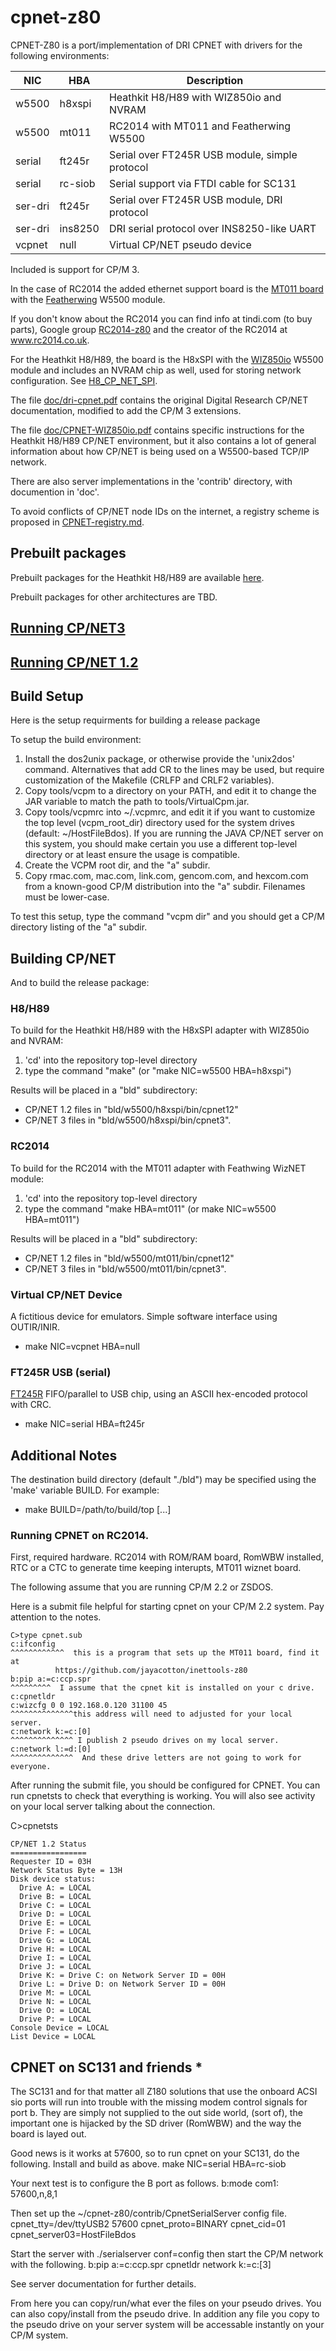 # cpnet-z80
CPNET-Z80 is a port/implementation of DRI CPNET with drivers for the following
environments:

NIC | HBA | Description
----|-----|------------
w5500 | h8xspi | Heathkit H8/H89 with WIZ850io and NVRAM
w5500 | mt011 | RC2014 with MT011 and Featherwing W5500
serial | ft245r | Serial over FT245R USB module, simple protocol
serial | rc-siob | Serial support via FTDI cable for SC131
ser-dri | ft245r | Serial over FT245R USB module, DRI protocol
ser-dri | ins8250 | DRI serial protocol over INS8250-like UART
vcpnet | null | Virtual CP/NET pseudo device

Included is support for CP/M 3.

In the case of RC2014 the added ethernet support board is the
[MT011 board](https://github.com/markt4311/MT011) with the
[Featherwing](https://learn.adafruit.com/adafruit-wiz5500-wiznet-ethernet-featherwing)
W5500 module.

If you don't know about the RC2014 you can find info at tindi.com (to buy parts), 
Google group [RC2014-z80](https://groups.google.com/forum/#!forum/rc2014-z80)
and the creator of the RC2014 at www.rc2014.co.uk.

For the Heathkit H8/H89, the board is the H8xSPI with the
[WIZ850io](https://www.wiznet.io/product-item/wiz850io/) W5500 module
and includes an NVRAM chip as well,
used for storing network configuration.
See [H8_CP_NET_SPI](http://koyado.com/Heathkit/H8_CP_NET_SPI_Wiznet_Network.html).

The file [doc/dri-cpnet.pdf](/doc/dri-cpnet.pdf)
contains the original Digital Research CP/NET documentation,
modified to add the CP/M 3 extensions.

The file [doc/CPNET-WIZ850io.pdf](/doc/CPNET-WIZ850io.pdf)
contains specific instructions for the Heathkit H8/H89
CP/NET environment, but it also contains a lot of general information about how
CP/NET is being used on a W5500-based TCP/IP network.

There are also server implementations in the 'contrib' directory, with
documention in 'doc'.

To avoid conflicts of CP/NET node IDs on the internet, a registry scheme is
proposed in [CPNET-registry.md](/CPNET-registry.md).

## Prebuilt packages

Prebuilt packages for the Heathkit H8/H89 are available
[here](http://sebhc.durgadas.com/mms89/wiz850io/).

Prebuilt packages for other architectures are TBD.

## [Running CP/NET3](CPNET3.md)

## [Running CP/NET 1.2](CPNET12.md)

## Build Setup
Here is the setup requirments for building a release package

To setup the build environment:

1. Install the dos2unix package, or otherwise provide the 'unix2dos'
   command.  Alternatives that add CR to the lines may be used, but
   require customization of the Makefile (CRLFP and CRLF2 variables).
1. Copy tools/vcpm to a directory on your PATH, and edit it to change
   the JAR variable to match the path to tools/VirtualCpm.jar.
1. Copy tools/vcpmrc into ~/.vcpmrc, and edit it if you want to customize
   the top level (vcpm_root_dir) directory used for the system drives
   (default: ~/HostFileBdos). If you are running the JAVA CP/NET server
   on this system, you should make certain you use a different top-level
   directory or at least ensure the usage is compatible.
1. Create the VCPM root dir, and the "a" subdir.
1. Copy rmac.com, mac.com, link.com, gencom.com, and hexcom.com from
   a known-good CP/M distribution into the "a" subdir. Filenames must
   be lower-case.

To test this setup, type the command "vcpm dir" and you should get a
CP/M directory listing of the "a" subdir.

## Building CP/NET
And to build the release package:

### H8/H89
To build for the Heathkit H8/H89 with the H8xSPI adapter with WIZ850io and NVRAM:

1. 'cd' into the repository top-level directory
1. type the command "make" (or "make NIC=w5500 HBA=h8xspi")

Results will be placed in a "bld" subdirectory:
* CP/NET 1.2 files in "bld/w5500/h8xspi/bin/cpnet12"
* CP/NET 3 files in "bld/w5500/h8xspi/bin/cpnet3".

### RC2014
To build for the RC2014 with the MT011 adapter with Feathwing WizNET module:

1. 'cd' into the repository top-level directory
1. type the command "make HBA=mt011" (or make NIC=w5500 HBA=mt011")

Results will be placed in a "bld" subdirectory:
* CP/NET 1.2 files in "bld/w5500/mt011/bin/cpnet12"
* CP/NET 3 files in "bld/w5500/mt011/bin/cpnet3".

### Virtual CP/NET Device
A fictitious device for emulators. Simple software interface using OUTIR/INIR.

* make NIC=vcpnet HBA=null

### FT245R USB (serial)
[FT245R](https://www.ftdichip.com/Products/ICs/FT245R.htm) FIFO/parallel to USB chip,
using an ASCII hex-encoded protocol with CRC.

* make NIC=serial HBA=ft245r

## Additional Notes
The destination build directory (default "./bld") may be specified using the
'make' variable BUILD. For example:

* make BUILD=/path/to/build/top [...]

### Running CPNET on RC2014.

First, required hardware.  RC2014 with ROM/RAM board, RomWBW installed, RTC or a CTC to generate
time keeping interupts, MT011 wiznet board.

The following assume that you are running CP/M 2.2 or ZSDOS.

Here is a submit file helpful for starting cpnet on your CP/M 2.2 system.  Pay attention to the
notes.
```
C>type cpnet.sub
c:ifconfig
^^^^^^^^^^^^  this is a program that sets up the MT011 board, find it at 
	      https://github.com/jayacotton/inettools-z80
b:pip a:=c:ccp.spr
^^^^^^^^^  I assume that the cpnet kit is installed on your c drive.
c:cpnetldr
c:wizcfg 0 0 192.168.0.120 31100 45
^^^^^^^^^^^^^^this address will need to adjusted for your local server.
c:network k:=c:[0]
^^^^^^^^^^^^^^ I publish 2 pseudo drives on my local server.
c:network l:=d:[0]
^^^^^^^^^^^^^^  And these drive letters are not going to work for everyone.
```
After running the submit file, you should be configured for CPNET.  You can run cpnetsts
to check that everything is working.  You will also see activity on your local server
talking about the connection.

C>cpnetsts
```
CP/NET 1.2 Status
=================
Requester ID = 03H
Network Status Byte = 13H
Disk device status:
  Drive A: = LOCAL
  Drive B: = LOCAL
  Drive C: = LOCAL
  Drive D: = LOCAL
  Drive E: = LOCAL
  Drive F: = LOCAL
  Drive G: = LOCAL
  Drive H: = LOCAL
  Drive I: = LOCAL
  Drive J: = LOCAL
  Drive K: = Drive C: on Network Server ID = 00H
  Drive L: = Drive D: on Network Server ID = 00H
  Drive M: = LOCAL
  Drive N: = LOCAL
  Drive O: = LOCAL
  Drive P: = LOCAL
Console Device = LOCAL
List Device = LOCAL
```
## CPNET on SC131 and friends *

The SC131 and for that matter all Z180 solutions that use the onboard ACSI sio ports will run into trouble with the
missing modem control signals for port b.  They are simply not supplied to the out side world, (sort of), the important
one is hijacked by the SD driver (RomWBW) and the way the board is layed out.

Good news is it works at 57600, so to run cpnet on your SC131, do the following.
Install and build as above.  make NIC=serial HBA=rc-siob

Your next test is to configure the B port as follows. b:mode com1: 57600,n,8,1

Then set up the ~/cpnet-z80/contrib/CpnetSerialServer config file. 
cpnet_tty=/dev/ttyUSB2 57600 
cpnet_proto=BINARY
cpnet_cid=01
cpnet_server03=HostFileBdos

Start the server with ./serialserver conf=config
then start the CP/M network with the following.
b:pip a:=c:ccp.spr
cpnetldr
network k:=c:[3]

See server documentation for further details.


From here you can copy/run/what ever the files on your pseudo drives.  You can also
copy/install from the pseudo drive.  In addition any file you copy to the pseudo drive
on your server system will be accessable instantly on your CP/M system.

